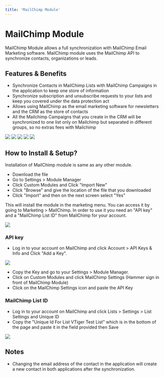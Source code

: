 ```yaml
---
title: 'MailChimp Module'
---
```


MailChimp Module
================

MailChimp Module allows a full synchronization with MailChimp Email
Marketing software. MailChimp module uses the MailChimp API to
synchronize contacts, organizations or leads.

Features & Benefits
-------------------

-   Synchronize Contacts in MailChimp Lists with MailChimp Campaigns in
    the application to keep one store of information
-   Synchronize subscription and unsubscribe requests to your lists and
    keep you covered under the data protection act
-   Allows using MailChimp as the email marketing software for
    newsletters and the CRM as the store of contacts
-   All the Mailchimp Campaigns that you create in the CRM will be
    synchronized to one list only on Mailchimp but separated in
    different groups, so no extras fees with Mailchimp

<img src="/mailchimp/campaign.png" class="align-center" />

<img src="/mailchimp/flecha.jpg" class="align-center" />

<img src="/mailchimp/corebos_test_list.png" class="align-center" />

<img src="/mailchimp/flecha.jpg" class="align-center" />

<img src="/mailchimp/corebos_test_list_2.png" class="align-center" />

How to Install & Setup?
-----------------------

Installation of MailChimp module is same as any other module.

-   Download the file
-   Go to Settings &gt; Module Manager
-   Click Custom Modules and Click "Import New"
-   Click "Browse" and give the location of the file that you downloaded
-   Click "Import" and then on the next screen select "Yes"

This will install the module in the marketing menu. You can access it by
going to Marketing &gt; MailChimp. In order to use it you need an "API
key" and a "MailChimp List ID" from MailChimp for your account.

<img src="/mailchimp/mailchimpconfig.png" class="align-center" />

### API key

-   Log in to your account on MailChimp and click Account &gt; API Keys
    & Info and Click "Add a Key".

<img src="/mailchimp/mailchimpapikey.png" class="align-center" />

-   Copy the Key and go to your Settings &gt; Module Manager.
-   Click on Custom Modules and click MailChimp Settings (Hammer sign in
    front of MailChimp Module)
-   Click on the MailChimp Settings icon and paste the API Key

### MailChimp List ID

-   Log in to your account on MailChimp and click Lists &gt;
    Settings &gt; List Settings and Unique ID
-   Copy the "Unique Id For List VTiger Test List" which is in the
    bottom of the page and paste it in the field provided then Save

<img src="/mailchimp/cbset66.png" class="align-center" />

Notes
-----

-   Changing the email address of the contact in the application will
    create a new contact in both applications after the synchronization.
